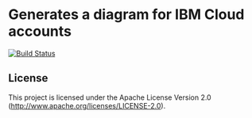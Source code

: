 # Generates a diagram for IBM Cloud accounts

[![Build Status](https://travis-ci.org/l2fprod/enterprise-account-utils.svg?branch=master)](https://travis-ci.org/l2fprod/enterprise-account-utils)

## License

This project is licensed under the Apache License Version 2.0 (http://www.apache.org/licenses/LICENSE-2.0).